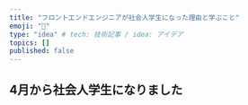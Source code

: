 ```yaml
---
title: "フロントエンドエンジニアが社会人学生になった理由と学ぶこと"
emoji: "🐡"
type: "idea" # tech: 技術記事 / idea: アイデア
topics: []
published: false
---
```

## 4月から社会人学生になりました

